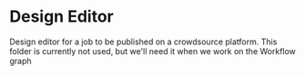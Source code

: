 # Design Editor
Design editor for a job to be published on a crowdsource platform.
This folder is currently not used, but we'll need it when we work on the Workflow graph
